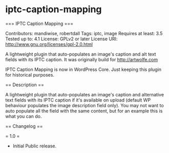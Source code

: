 # iptc-caption-mapping

=== IPTC Caption Mapping ===

Contributors: mandiwise, robertdall
Tags: iptc, image
Requires at least: 3.5
Tested up to: 4.1
License: GPLv2 or later
License URI: http://www.gnu.org/licenses/gpl-2.0.html

A lightweight plugin that auto-populates an image's caption and alt text fields with its IPTC caption. It was originally build for http://artwolfe.com

IPTC Caption Mapping is now in WordPress Core. Just keeping this plugin for historical purposes.

== Description ==

A lightweight plugin that auto-populates an image's caption and alternative text fields with its IPTC caption if it's available on upload (default WP behaviour populates the image description field only). You may not want to auto populate all the field with the same content, but for an example this is what you can do.

== Changelog ==

= 1.0 =
* Initial Public release.

